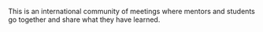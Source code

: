 This is an international community of meetings where mentors and students go together and share what they have learned.
